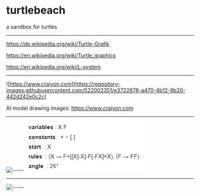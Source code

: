 # turtlebeach
a sandbox for turtles

----

https://de.wikipedia.org/wiki/Turtle-Grafik

https://en.wikipedia.org/wiki/Turtle_graphics

https://en.wikipedia.org/wiki/L-system

----

![https://www.craiyon.com](https://repository-images.githubusercontent.com/522002351/e3722678-a470-4b12-9b20-442d242e0c2c)

AI model drawing images: https://www.craiyon.com

----

![-----](https://upload.wikimedia.org/wikipedia/commons/4/4b/Fractal_Farn.gif)![-](https://github.com/Klaasbuilder/central/blob/main/FractalPlant.png?raw=true)

----

![-----](https://upload.wikimedia.org/wikipedia/commons/7/74/Dragon_trees.jpg)


